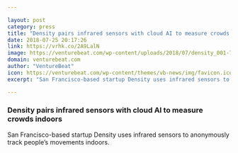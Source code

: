 ```yaml
---

layout: post
category: press
title: "Density pairs infrared sensors with cloud AI to measure crowds indoors"
date: 2018-07-25 20:17:26
link: https://vrhk.co/2A9LalN
image: https://venturebeat.com/wp-content/uploads/2018/07/density_001-780x549_waifu2x_photo_noise1_scale_tta_1.png?fit=1560%2C1098&strip=all
domain: venturebeat.com
author: "VentureBeat"
icon: https://venturebeat.com/wp-content/themes/vb-news/img/favicon.ico
excerpt: "San Francisco-based startup Density uses infrared sensors to anonymously track people’s movements indoors."

---
```


### Density pairs infrared sensors with cloud AI to measure crowds indoors

San Francisco-based startup Density uses infrared sensors to anonymously track people’s movements indoors.